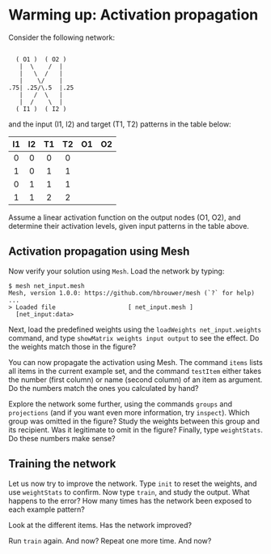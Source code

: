 # Warming up: Activation propagation

Consider the following network:

```

  ( O1 )  ( O2 )
   |  \    /  |
   |   \  /   |
   |    \/    |
.75| .25/\.5  |.25
   |   /  \   |
   |  /    \  |
  ( I1 )  ( I2 )

```

and the input (I1, I2) and target (T1, T2) patterns in the table below:

|  I1   |  I2   |  T1   |  T2   |  O1   |  O2   |
| :---: | :---: | :---: | :---: | :---: | :---: |
|   0   |   0   |   0   |   0   |       |       |
|   1   |   0   |   1   |   1   |       |       |
|   0   |   1   |   1   |   1   |       |       |
|   1   |   1   |   2   |   2   |       |       |

Assume a linear activation function on the output nodes (O1, O2), and
determine their activation levels, given input patterns in the table above.

## Activation propagation using Mesh

Now verify your solution using `Mesh`. Load the network by typing:

```
$ mesh net_input.mesh
Mesh, version 1.0.0: https://github.com/hbrouwer/mesh (`?` for help)
...
> Loaded file                    [ net_input.mesh ]
  [net_input:data>
```

Next, load the predefined weights using the `loadWeights net_input.weights`
command, and type `showMatrix weights input output` to see the effect. Do
the weights match those in the figure?

You can now propagate the activation using Mesh. The command `items` lists
all items in the current example set, and the command `testItem` either
takes the number (first column) or name (second column) of an item as
argument. Do the numbers match the ones you calculated by hand?

Explore the network some further, using the commands `groups` and
`projections` (and if you want even more information, try `inspect`). Which
group was omitted in the figure? Study the weights between this group and
its recipient. Was it legitimate to omit in the figure? Finally, type
`weightStats`. Do these numbers make sense?

## Training the network

Let us now try to improve the network. Type `init` to reset the weights, and
use `weightStats` to confirm. Now type `train`, and study the output. What
happens to the error? How many times has the network been exposed to each
example pattern?

Look at the different items. Has the network improved?

Run `train` again. And now? Repeat one more time. And now?
